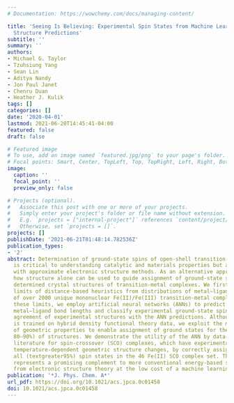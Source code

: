```yaml
---
# Documentation: https://wowchemy.com/docs/managing-content/

title: 'Seeing Is Believing: Experimental Spin States from Machine Learning Model
  Structure Predictions'
subtitle: ''
summary: ''
authors:
- Michael G. Taylor
- Tzuhsiung Yang
- Sean Lin
- Aditya Nandy
- Jon Paul Janet
- Chenru Duan
- Heather J. Kulik
tags: []
categories: []
date: '2020-04-01'
lastmod: 2021-06-20T14:45:41-04:00
featured: false
draft: false

# Featured image
# To use, add an image named `featured.jpg/png` to your page's folder.
# Focal points: Smart, Center, TopLeft, Top, TopRight, Left, Right, BottomLeft, Bottom, BottomRight.
image:
  caption: ''
  focal_point: ''
  preview_only: false

# Projects (optional).
#   Associate this post with one or more of your projects.
#   Simply enter your project's folder or file name without extension.
#   E.g. `projects = ["internal-project"]` references `content/project/deep-learning/index.md`.
#   Otherwise, set `projects = []`.
projects: []
publishDate: '2021-06-21T01:48:14.782536Z'
publication_types:
- '2'
abstract: Determination of ground-state spins of open-shell transition-metal complexes
  is critical to understanding catalytic and materials properties but also challenging
  with approximate electronic structure methods. As an alternative approach, we demonstrate
  how structure alone can be used to guide assignment of ground-state spin from experimentally
  determined crystal structures of transition-metal complexes. We first identify the
  limits of distance-based heuristics from distributions of metal–ligand bond lengths
  of over 2000 unique mononuclear Fe(II)/Fe(III) transition-metal complexes. To overcome
  these limits, we employ artificial neural networks (ANNs) to predict spin-state-dependent
  metal–ligand bond lengths and classify experimental ground-state spins based on
  agreement of experimental structures with the ANN predictions. Although the ANN
  is trained on hybrid density functional theory data, we exploit the method-insensitivity
  of geometric properties to enable assignment of ground states for the majority (ca.
  80–90%) of structures. We demonstrate the utility of the ANN by data-mining the
  literature for spin-crossover (SCO) complexes, which have experimentally observed
  temperature-dependent geometric structure changes, by correctly assigning almost
  all (textgreater95%) spin states in the 46 Fe(II) SCO complex set. This approach
  represents a promising complement to more conventional energy-based spin-state assignment
  from electronic structure theory at the low cost of a machine learning model.
publication: '*J. Phys. Chem. A*'
url_pdf: https://doi.org/10.1021/acs.jpca.0c01458
doi: 10.1021/acs.jpca.0c01458
---
```

